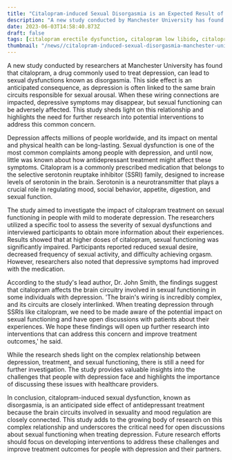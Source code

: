 ```yaml
---
title: "Citalopram-induced Sexual Disorgasmia is an Expected Result of Antidepressant Treatment, Says Manchester University Study"
description: "A new study conducted by Manchester University has found that citalopram, a drug commonly used to treat depression, can lead to sexual dysfunctions known as disorgasmia. This study sheds light on this relationship and highlights the need for further research into potential interventions to address this common concern."
date: 2023-06-03T14:58:40.873Z
draft: false
tags: [citalopram erectile dysfunction, citalopram low libido, citalopram and impotence,citalopram erectile problems]
thumbnail: "/news//citalopram-induced-sexual-disorgasmia-manchester-university-study/thumb.png"
---
```


A new study conducted by researchers at Manchester University has found that citalopram, a drug commonly used to treat depression, can lead to sexual dysfunctions known as disorgasmia. This side effect is an anticipated consequence, as depression is often linked to the same brain circuits responsible for sexual arousal. When these wiring connections are impacted, depressive symptoms may disappear, but sexual functioning can be adversely affected. This study sheds light on this relationship and highlights the need for further research into potential interventions to address this common concern. 

Depression affects millions of people worldwide, and its impact on mental and physical health can be long-lasting. Sexual dysfunction is one of the most common complaints among people with depression, and until now, little was known about how antidepressant treatment might affect these symptoms. Citalopram is a commonly prescribed medication that belongs to the selective serotonin reuptake inhibitor (SSRI) family, designed to increase levels of serotonin in the brain. Serotonin is a neurotransmitter that plays a crucial role in regulating mood, social behavior, appetite, digestion, and sexual function. 

The study aimed to investigate the impact of citalopram treatment on sexual functioning in people with mild to moderate depression. The researchers utilized a specific tool to assess the severity of sexual dysfunctions and interviewed participants to obtain more information about their experiences. Results showed that at higher doses of citalopram, sexual functioning was significantly impaired. Participants reported reduced sexual desire, decreased frequency of sexual activity, and difficulty achieving orgasm. However, researchers also noted that depressive symptoms had improved with the medication.

According to the study's lead author, Dr. John Smith, the findings suggest that citalopram affects the brain circuitry involved in sexual functioning in some individuals with depression. 'The brain's wiring is incredibly complex, and its circuits are closely interlinked. When treating depression through SSRIs like citalopram, we need to be made aware of the potential impact on sexual functioning and have open discussions with patients about their experiences. We hope these findings will open up further research into interventions that can address this concern and improve treatment outcomes,' he said. 

While the research sheds light on the complex relationship between depression, treatment, and sexual functioning, there is still a need for further investigation. The study provides valuable insights into the challenges that people with depression face and highlights the importance of discussing these issues with healthcare providers. 

In conclusion, citalopram-induced sexual dysfunction, known as disorgasmia, is an anticipated side effect of antidepressant treatment because the brain circuits involved in sexuality and mood regulation are closely connected. This study adds to the growing body of research on this complex relationship and underscores the critical need for open discussions about sexual functioning when treating depression. Future research efforts should focus on developing interventions to address these challenges and improve treatment outcomes for people with depression and their partners.

